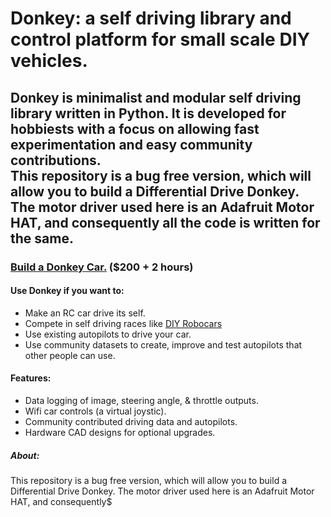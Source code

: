 # Donkey: a self driving library and control platform for small scale DIY vehicles. 

Donkey is minimalist and modular self driving library written in Python. It is developed for hobbiests with a focus on allowing fast experimentation and easy community contributions.  
This repository is a bug free version, which will allow you to build a Differential Drive Donkey. The motor driver used here is an Adafruit Motor HAT, and consequently all the code is written for the same.
---------------------------
### [Build a Donkey Car.](http://www.donkeycar.com) ($200 + 2 hours)

#### Use Donkey if you want to:
* Make an RC car drive its self.
* Compete in self driving races like [DIY Robocars](diyrobocars.com)
* Use existing autopilots to drive your car.
* Use community datasets to create, improve and test autopilots that other people can use.  


#### Features:
* Data logging of image, steering angle, & throttle outputs. 
* Wifi car controls (a virtual joystic).
* Community contributed driving data and autopilots.
* Hardware CAD designs for optional upgrades.
##### About:
This repository is a bug free version, which will allow you to build a Differential Drive Donkey. The motor driver used here is an Adafruit Motor HAT, and consequently$



